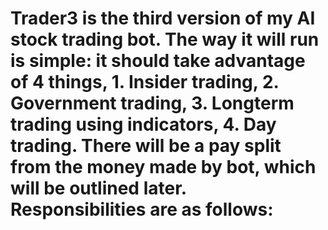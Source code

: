 # Trader3 is the third version of my AI stock trading bot. The way it will run is simple: it should take advantage of 4 things, 1. Insider trading, 2. Government trading, 3. Longterm trading using indicators, 4. Day trading. There will be a pay split from the money made by bot, which will be outlined later. Responsibilities are as follows:
